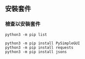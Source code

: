 ## 安裝套件

### 檢查以安裝套件
```
python3 -m pip list
```

```
python3 -m pip install PySimpleGUI
python3 -m pip install requests
python3 -m pip install jsons
```
